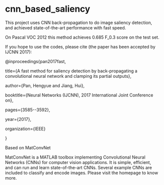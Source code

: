 # cnn_based_saliency
This project uses CNN back-propagation to do image saliency detection, and achieved state-of-the-art performance with fast speed.

On Pascal VOC 2012 this method achieves 0.685 F_0.3 score on the test set.

If you hope to use the codes, please cite (the paper has been accepted by IJCNN 2017):

@inproceedings{pan2017fast,

  title={A fast method for saliency detection by back-propagating a convolutional neural network and clamping its partial outputs},
  
  author={Pan, Hengyue and Jiang, Hui},
  
  booktitle={Neural Networks (IJCNN), 2017 International Joint Conference on},
  
  pages={3585--3592},
  
  year={2017},
  
  organization={IEEE}
  
}


Based on MatConvNet

MatConvNet is a MATLAB toolbox implementing Convolutional Neural Networks (CNNs) for computer vision applications. It is simple, efficient, and can run and learn state-of-the-art CNNs. Several example CNNs are included to classify and encode images. Please visit the homepage to know more.
